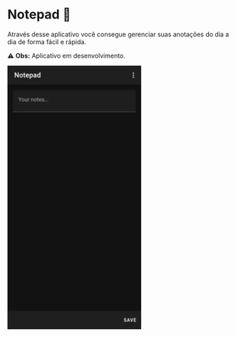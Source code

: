 # Notepad 📝

Através desse aplicativo você consegue gerenciar suas anotações do dia a dia de forma fácil e rápida.

⚠️ **Obs:** Aplicativo em desenvolvimento.

![Notepad](https://github.com/RafaelCecchin/notepad/blob/master/images/screenshot.jpeg?raw=true)